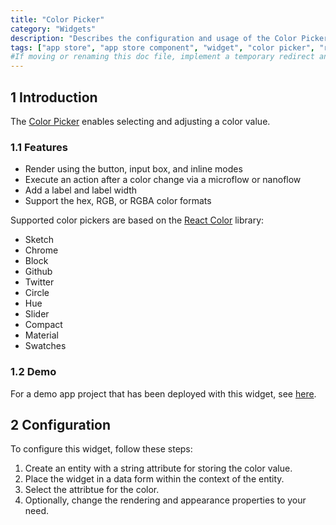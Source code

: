 ```yaml
---
title: "Color Picker"
category: "Widgets"
description: "Describes the configuration and usage of the Color Picker widget, which is available in the Mendix App Store."
tags: ["app store", "app store component", "widget", "color picker", "react", "platform support"]
#If moving or renaming this doc file, implement a temporary redirect and let the respective team know they should update the URL in the product. See Mapping to Products for more details.
---
```


## 1 Introduction

The [Color Picker](https://appstore.home.mendix.com/link/app/107044/) enables selecting and adjusting a color value.

### 1.1 Features 

* Render using the button, input box, and inline modes
* Execute an action after a color change via a microflow or nanoflow
* Add a label and label width
* Support the hex, RGB, or RGBA color formats

Supported color pickers are based on the [React Color](http://casesandberg.github.io/react-color/) library:

* Sketch
* Chrome
* Block
* Github
* Twitter
* Circle
* Hue
* Slider
* Compact
* Material
* Swatches

### 1.2 Demo

For a demo app project that has been deployed with this widget, see [here](https://colorpicker.mxapps.io).

## 2 Configuration

To configure this widget, follow these steps:

1. Create an entity with a string attribute for storing the color value.
2. Place the widget in a data form within the context of the entity.
3. Select the attribtue for the color.
4. Optionally, change the rendering and appearance properties to your need.
